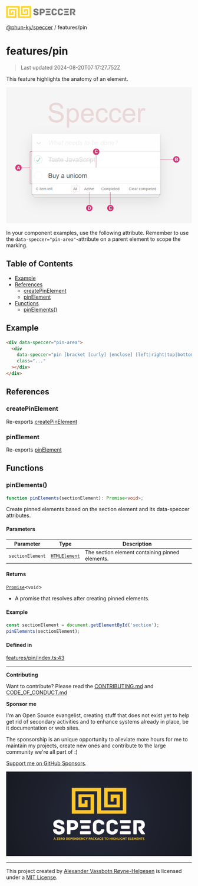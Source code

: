 <div>
  <img alt="SPECCER logo" src="https://raw.githubusercontent.com/phun-ky/speccer/main/public/logo-speccer-horizontal-colored-package.svg?raw=true" style="max-height:32px;" />
</div>

[@phun-ky/speccer](../README.md) / features/pin

# features/pin

> Last updated 2024-08-20T07:17:27.752Z

This feature highlights the anatomy of an element.

![pin](https://github.com/phun-ky/speccer/blob/main/public/anatomy.png?raw=true)

In your component examples, use the following attribute. Remember to use the `data-speccer="pin-area"`-attribute on a parent element to scope the marking.

## Table of Contents

- [Example](#example)
- [References](#references)
  - [createPinElement](#createpinelement)
  - [pinElement](#pinelement)
- [Functions](#functions)
  - [pinElements()](#pinelements)

## Example

```html
<div data-speccer="pin-area">
  <div
    data-speccer="pin [bracket [curly] |enclose] [left|right|top|bottom]"
    class="..."
  ></div>
</div>
```

## References

### createPinElement

Re-exports [createPinElement](pin/utils/create-pin-element.md#createpinelement)

### pinElement

Re-exports [pinElement](pin/utils/pin-element.md#pinelement)

## Functions

### pinElements()

```ts
function pinElements(sectionElement): Promise<void>;
```

Create pinned elements based on the section element and its data-speccer attributes.

#### Parameters

| Parameter        | Type                                                                    | Description                                     |
| ---------------- | ----------------------------------------------------------------------- | ----------------------------------------------- |
| `sectionElement` | [`HTMLElement`](https://developer.mozilla.org/docs/Web/API/HTMLElement) | The section element containing pinned elements. |

#### Returns

[`Promise`](https://developer.mozilla.org/docs/Web/JavaScript/Reference/Global_Objects/Promise)\<`void`>

- A promise that resolves after creating pinned elements.

#### Example

```ts
const sectionElement = document.getElementById('section');
pinElements(sectionElement);
```

#### Defined in

[features/pin/index.ts:43](https://github.com/phun-ky/speccer/blob/main/src/features/pin/index.ts#L43)

---

**Contributing**

Want to contribute? Please read the [CONTRIBUTING.md](https://github.com/phun-ky/speccer/blob/main/CONTRIBUTING.md) and [CODE_OF_CONDUCT.md](https://github.com/phun-ky/speccer/blob/main/CODE_OF_CONDUCT.md)

**Sponsor me**

I'm an Open Source evangelist, creating stuff that does not exist yet to help get rid of secondary activities and to enhance systems already in place, be it documentation or web sites.

The sponsorship is an unique opportunity to alleviate more hours for me to maintain my projects, create new ones and contribute to the large community we're all part of :)

[Support me on GitHub Sponsors](https://github.com/sponsors/phun-ky).

![Speccer banner, with logo and slogan: A zero dependency package to highlight elements](https://github.com/phun-ky/speccer/blob/main/public/speccer-banner.png?raw=true)

---

This project created by [Alexander Vassbotn Røyne-Helgesen](http://phun-ky.net) is licensed under a [MIT License](https://choosealicense.com/licenses/mit/).
